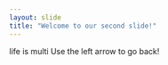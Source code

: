 ```yaml
---
layout: slide
title: "Welcome to our second slide!"
---
```

life is multi
Use the left arrow to go back!
